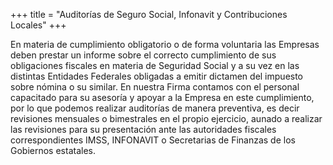 +++
title = "Auditorías de Seguro Social, Infonavit y Contribuciones Locales"
+++

En materia de <span class="invert-font">cumplimiento obligatorio </span>o de forma voluntaria las Empresas
deben prestar un informe sobre el correcto cumplimiento de sus obligaciones
fiscales en materia de <span class="invert-font">Seguridad Social </span> y a su vez en las distintas Entidades
Federales obligadas a emitir dictamen del impuesto sobre nómina o su similar.
En nuestra Firma contamos con el <span class="invert-font">personal capacitado </span>para su asesoría y
apoyar a la Empresa en este cumplimiento, por lo que podemos realizar
auditorías de <span class="invert-font">manera preventiva</span>, es decir revisiones mensuales o bimestrales
en el propio ejercicio, aunado a realizar las revisiones para su presentación
ante las autoridades fiscales correspondientes IMSS, INFONAVIT o Secretarias
de Finanzas de los <span class="invert-font">Gobiernos estatales.</span>